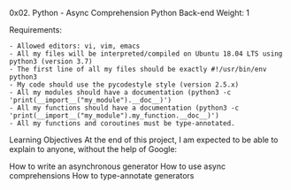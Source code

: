 0x02. Python - Async Comprehension
Python
Back-end
 Weight: 1


Requirements:

    - Allowed editors: vi, vim, emacs
    - All my files will be interpreted/compiled on Ubuntu 18.04 LTS using python3 (version 3.7)
    - The first line of all my files should be exactly #!/usr/bin/env python3
    - My code should use the pycodestyle style (version 2.5.x)
    - All my modules should have a documentation (python3 -c 'print(__import__("my_module").__doc__)')
    - All my functions should have a documentation (python3 -c 'print(__import__("my_module").my_function.__doc__)')
    - All my functions and coroutines must be type-annotated.


Learning Objectives
At the end of this project, I am expected to be able to explain to anyone, without the help of Google:

How to write an asynchronous generator
How to use async comprehensions
How to type-annotate generators